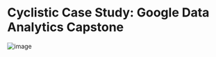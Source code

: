# Cyclistic Case Study: Google Data Analytics Capstone
![image]("C:\Users\hp\Downloads\Cyclistic.png")

